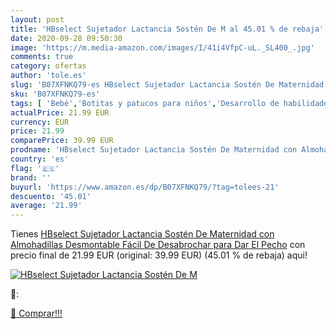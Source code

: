 ```yaml
---
layout: post
title: 'HBselect Sujetador Lactancia Sostén De M al 45.01 % de rebaja'
date: 2020-09-28 09:50:30
image: 'https://m.media-amazon.com/images/I/41i4VfpC-uL._SL400_.jpg'
comments: true
category: ofertas
author: 'tole.es'
slug: 'B07XFNKQ79-es HBselect Sujetador Lactancia Sostén De Maternidad con...'
sku: 'B07XFNKQ79-es'
tags: [ 'Bebé','Botitas y patucos para niños','Desarrollo de habilidades motoras','Juguetes','Juguetes para Bebés y primera infancia','Juguetes para apilar y encajar','Juguetes y juegos','Lactancia y alimentación','Recipientes para comida','Zapatos','Zapatos para bebés','Zapatos para niños','Zapatos y complementos','lactancia', ]
actualPrice: 21.99 EUR
currency: EUR
price: 21.99
comparePrice: 39.99 EUR
prodname: 'HBselect Sujetador Lactancia Sostén De Maternidad con Almohadillas Desmontable Fácil De Desabrochar para Dar El Pecho'
country: 'es'
flag: '🇪🇸'
brand: ''
buyurl: 'https://www.amazon.es/dp/B07XFNKQ79/?tag=tolees-21'
descuento: '45.01'
average: '21.99'
---
```


Tienes [HBselect Sujetador Lactancia Sostén De Maternidad con Almohadillas Desmontable Fácil De Desabrochar para Dar El Pecho](https://www.amazon.es/dp/B07XFNKQ79/?tag=tolees-21) con precio final de  21.99 EUR (original: 39.99 EUR) (45.01 %  de rebaja) aqui!

[![HBselect Sujetador Lactancia Sostén De M](https://m.media-amazon.com/images/I/41i4VfpC-uL._SL400_.jpg)](https://www.amazon.es/dp/B07XFNKQ79/?tag=tolees-21)

🔎:


[🛒 Comprar!!!](https://www.amazon.es/dp/B07XFNKQ79/?tag=tolees-21)
